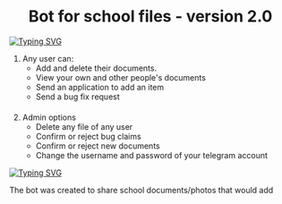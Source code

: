 <h1 align="center">Bot for school files - version 2.0</h1>
<a href="https://git.io/typing-svg"><img src="https://readme-typing-svg.herokuapp.com?font=+Share+Tech+&weight=200&size=24&duration=2650&pause=1500&color=BCBCFF&vCenter=true&repeat=false&width=435&lines=New+features+of+the+bot%3F" alt="Typing SVG" /></a>
<ol>
  <li>Any user can:
    <ul>
      <li>Add and delete their documents.</li>
      <li>View your own and other people's documents</li>
      <li>Send an application to add an item</li>
      <li>Send a bug fix request</li>
    </ul>
  </li>
  <li style="padding-top:20px;">Admin options
    <ul>
      <li>Delete any file of any user</li>
      <li>Confirm or reject bug claims</li>
      <li>Confirm or reject new documents </li>
      <li>Change the username and password of your telegram account</li>
    </ul>
  </li>
</ol>
<a href="https://git.io/typing-svg"><img src="https://readme-typing-svg.herokuapp.com?font=+Share+Tech+&weight=200&size=24&duration=2650&pause=1500&color=BCBCFF&multiline=true&width=435&height=70&lines=What+is+the+bot+created+for%3F;Short+description" alt="Typing SVG" /></a>
<p>The bot was created to share school documents/photos that would add</p>
